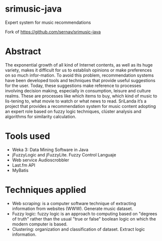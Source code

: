 # srimusic-java
Expert system for music recommendations

Fork of https://github.com/sernav/srimusic-java

# Abstract
The exponential growth of all kind of Internet contents, as well as its huge variety, makes it difficult for us to establish opinions or make preferences on so much infor-mation. To avoid this problem, recommendation systems have been developed tools and techniques that provide useful suggestions for the user. Today, these suggestions make reference to processes involving decision making, especially in consumption, leisure and culture realms. These are processes like which items to buy, which kind of music to lis-tening to, what movie to watch or what news to read.
SriLanda it’s a project that provides a recommendation system for music content adopting an expert role based on fuzzy logic techniques, clúster analysis and algorithms for similarity calculation.

# Tools used

- Weka 3: Data Mining Software in Java
- jFuzzyLogic and jFuzzyLite. Fuzzy Control Languaje
- Web service Audioscrobbler
- Last.fm API
- MyBatis

# Techniques applied

- Web scraping: is a computer software technique of extracting information from websites (WWW). Generate music dataset.
- Fuzzy logic: fuzzy logic is an approach to computing based on "degrees of truth" rather than the usual "true or false" boolean logic on which the modern computer is based. 
- Clustering: organization and classification of dataset. Extract logic information.

